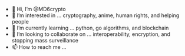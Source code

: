 - 👋 Hi, I’m @MD6crypto
- 👀 I’m interested in ... cryptography, anime, human rights, and helping people 
- 🌱 I’m currently learning ... python, go algorithms, and blockchain
- 💞️ I’m looking to collaborate on ... interoperability, encryption, and stopping mass surveillance
- 📫 How to reach me ... 

<!---
MD6crypto/MD6crypto is a ✨ special ✨ repository because its `README.md` (this file) appears on your GitHub profile.
You can click the Preview link to take a look at your changes.
--->
